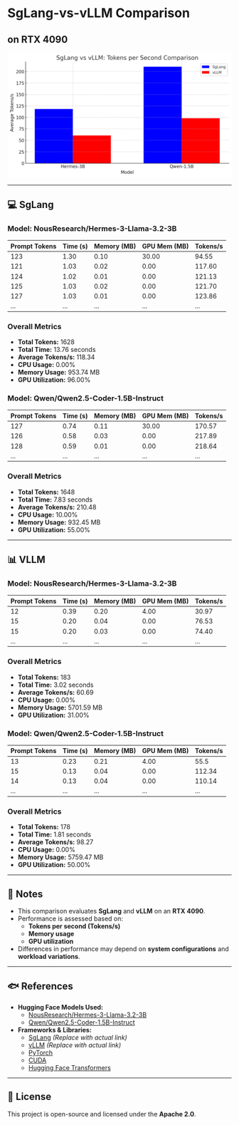 # SgLang-vs-vLLM Comparison

## on RTX 4090
![Graph](performance_graph.png)

---

## 💻 SgLang

### Model: NousResearch/Hermes-3-Llama-3.2-3B

| Prompt Tokens | Time (s) | Memory (MB) | GPU Mem (MB) | Tokens/s |
|--------------|---------|------------|-------------|----------|
| 123 | 1.30 | 0.10 | 30.00 | 94.55 |
| 121 | 1.03 | 0.02 | 0.00 | 117.60 |
| 124 | 1.02 | 0.01 | 0.00 | 121.13 |
| 125 | 1.03 | 0.02 | 0.00 | 121.70 |
| 127 | 1.03 | 0.01 | 0.00 | 123.86 |
| ... | ... | ... | ... | ... |

### Overall Metrics
- **Total Tokens:** 1628
- **Total Time:** 13.76 seconds
- **Average Tokens/s:** 118.34
- **CPU Usage:** 0.00%
- **Memory Usage:** 953.74 MB
- **GPU Utilization:** 96.00%

### Model: Qwen/Qwen2.5-Coder-1.5B-Instruct

| Prompt Tokens | Time (s) | Memory (MB) | GPU Mem (MB) | Tokens/s |
|--------------|---------|------------|-------------|----------|
| 127 | 0.74 | 0.11 | 30.00 | 170.57 |
| 126 | 0.58 | 0.03 | 0.00 | 217.89 |
| 128 | 0.59 | 0.01 | 0.00 | 218.64 |
| ... | ... | ... | ... | ... |

### Overall Metrics
- **Total Tokens:** 1648
- **Total Time:** 7.83 seconds
- **Average Tokens/s:** 210.48
- **CPU Usage:** 10.00%
- **Memory Usage:** 932.45 MB
- **GPU Utilization:** 55.00%

---

## 📊 VLLM

### Model: NousResearch/Hermes-3-Llama-3.2-3B

| Prompt Tokens | Time (s) | Memory (MB) | GPU Mem (MB) | Tokens/s |
|--------------|---------|------------|-------------|----------|
| 12 | 0.39 | 0.20 | 4.00 | 30.97 |
| 15 | 0.20 | 0.04 | 0.00 | 76.53 |
| 15 | 0.20 | 0.03 | 0.00 | 74.40 |
| ... | ... | ... | ... | ... |

### Overall Metrics
- **Total Tokens:** 183
- **Total Time:** 3.02 seconds
- **Average Tokens/s:** 60.69
- **CPU Usage:** 0.00%
- **Memory Usage:** 5701.59 MB
- **GPU Utilization:** 31.00%

### Model: Qwen/Qwen2.5-Coder-1.5B-Instruct

| Prompt Tokens | Time (s) | Memory (MB) | GPU Mem (MB) | Tokens/s |
|--------------|---------|------------|-------------|----------|
| 13 | 0.23 | 0.21 | 4.00 | 55.5 |
| 15 | 0.13 | 0.04 | 0.00 | 112.34 |
| 14 | 0.13 | 0.04 | 0.00 | 110.14 |
| ... | ... | ... | ... | ... |

### Overall Metrics
- **Total Tokens:** 178
- **Total Time:** 1.81 seconds
- **Average Tokens/s:** 98.27
- **CPU Usage:** 0.00%
- **Memory Usage:** 5759.47 MB
- **GPU Utilization:** 50.00%

---

## 📅 Notes
- This comparison evaluates **SgLang** and **vLLM** on an **RTX 4090**.
- Performance is assessed based on:
  - **Tokens per second (Tokens/s)**
  - **Memory usage**
  - **GPU utilization**
- Differences in performance may depend on **system configurations** and **workload variations**.

---

## 🐟 References
- **Hugging Face Models Used:**
  - [NousResearch/Hermes-3-Llama-3.2-3B](https://huggingface.co/NousResearch/Hermes-3-Llama-3.2-3B)
  - [Qwen/Qwen2.5-Coder-1.5B-Instruct](https://huggingface.co/Qwen/Qwen2.5-Coder-1.5B-Instruct)
- **Frameworks & Libraries:**
  - [SgLang](https://github.com/example/sglang) *(Replace with actual link)*
  - [vLLM](https://github.com/example/vllm) *(Replace with actual link)*
  - [PyTorch](https://pytorch.org/)
  - [CUDA](https://developer.nvidia.com/cuda-toolkit)
  - [Hugging Face Transformers](https://huggingface.co/docs/transformers/index)

---

## 🌟 License
This project is open-source and licensed under the **Apache 2.0**.


